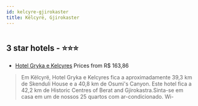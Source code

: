 ```yaml
---
id: kelcyre-gjirokaster
title: Këlcyrë, Gjirokaster
---
```


<center><img src="https://i.travelapi.com/hotels/67000000/66430000/66422600/66422577/4c12a45f_z.jpg" alt="" /></center>


##  3 star hotels - ⭐️⭐️⭐️

-    [Hotel Gryka e Kelcyres](https://us.hurb.com/hotels/kelcyre/hotel-gryka-e-kelcyres-HT-UDTJ?cmp=18055) Prices from R$ 163,86
   > Em Këlcyrë, Hotel Gryka e Kelcyres fica a aproximadamente 39,3 km de Skenduli House e a 40,8 km de Osumi's Canyon.  Este hotel fica a 42,2 km de Historic Centres of Berat and Gjirokastra.Sinta-se em casa em um de nossos 25 quartos com ar-condicionado. Wi-
